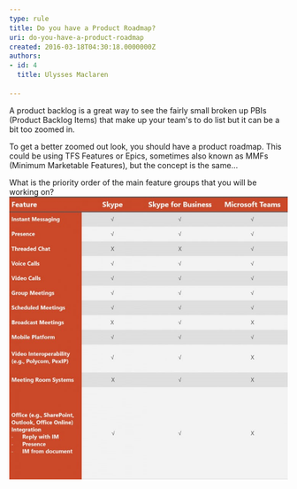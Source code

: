 ```yaml
---
type: rule
title: Do you have a Product Roadmap?
uri: do-you-have-a-product-roadmap
created: 2016-03-18T04:30:18.0000000Z
authors:
- id: 4
  title: Ulysses Maclaren

---
```


A product backlog is a great way to see the fairly small broken up PBIs (Product Backlog Items) that make up your team's to do list but it can be a bit too zoomed in.
 
To get a better zoomed out look, you should have a product roadmap. This could be using TFS Features or Epics, sometimes also known as MMFs (Minimum Marketable Features), but the concept is the same...

What is the priority order of the main feature groups that you will be working on?
![ TFS PBIs organized by Features to see a long term Product Roadmap and high level priorities](Features.jpg)
